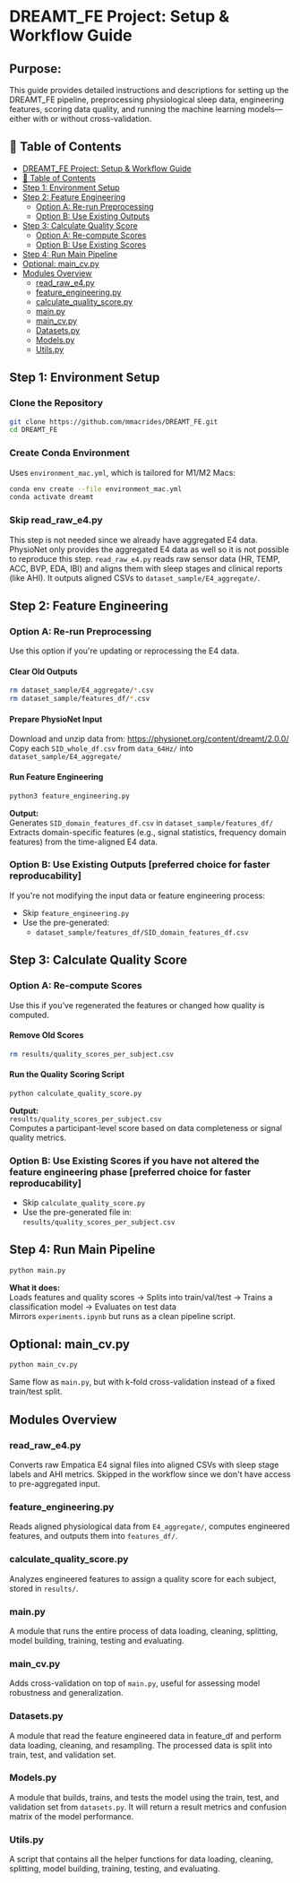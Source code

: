 
# DREAMT_FE Project: Setup & Workflow Guide

## Purpose:
This guide provides detailed instructions and descriptions for setting up the DREAMT_FE pipeline, preprocessing physiological sleep data, engineering features, scoring data quality, and running the machine learning models—either with or without cross-validation.

## 📑 Table of Contents
- [DREAMT_FE Project: Setup & Workflow Guide](#dreamt_fe-project-setup--workflow-guide)
- [📑 Table of Contents](#-table-of-contents)
- [Step 1: Environment Setup](#step-1-environment-setup)
- [Step 2: Feature Engineering](#step-2-feature-engineering)
  - [Option A: Re-run Preprocessing](#option-a-re-run-preprocessing)
  - [Option B: Use Existing Outputs](#option-b-use-existing-outputs)
- [Step 3: Calculate Quality Score](#step-3-calculate-quality-score)
  - [Option A: Re-compute Scores](#option-a-re-compute-scores)
  - [Option B: Use Existing Scores](#option-b-use-existing-scores)
- [Step 4: Run Main Pipeline](#step-4-run-main-pipeline)
- [Optional: main_cv.py](#optional-main_cvpy)
- [Modules Overview](#modules-overview)
  - [read_raw_e4.py](#read_raw_e4py)
  - [feature_engineering.py](#feature_engineeringpy)
  - [calculate_quality_score.py](#calculate_quality_scorepy)
  - [main.py](#mainpy)
  - [main_cv.py](#main_cvpy)
  - [Datasets.py](#datasetspy)
  - [Models.py](#modelspy)
  - [Utils.py](#utilspy)

## Step 1: Environment Setup

### Clone the Repository
```bash
git clone https://github.com/mmacrides/DREAMT_FE.git
cd DREAMT_FE
```

### Create Conda Environment
Uses `environment_mac.yml`, which is tailored for M1/M2 Macs:
```bash
conda env create --file environment_mac.yml
conda activate dreamt
```

### Skip read_raw_e4.py
This step is not needed since we already have aggregated E4 data. 
PhysioNet only provides the aggregated E4 data as well so it is not possible to reproduce this step. 
`read_raw_e4.py` reads raw sensor data (HR, TEMP, ACC, BVP, EDA, IBI) and aligns them with sleep stages and clinical reports (like AHI). It outputs aligned CSVs to `dataset_sample/E4_aggregate/`.

## Step 2: Feature Engineering

### Option A: Re-run Preprocessing
Use this option if you're updating or reprocessing the E4 data.

#### Clear Old Outputs
```bash
rm dataset_sample/E4_aggregate/*.csv
rm dataset_sample/features_df/*.csv
```

#### Prepare PhysioNet Input
Download and unzip data from: https://physionet.org/content/dreamt/2.0.0/  
Copy each `SID_whole_df.csv` from `data_64Hz/` into `dataset_sample/E4_aggregate/`

#### Run Feature Engineering
```bash
python3 feature_engineering.py
```
**Output:**  
Generates `SID_domain_features_df.csv` in `dataset_sample/features_df/`  
Extracts domain-specific features (e.g., signal statistics, frequency domain features) from the time-aligned E4 data.

### Option B: Use Existing Outputs [preferred choice for faster reproducability]
If you're not modifying the input data or feature engineering process:

- Skip `feature_engineering.py`
- Use the pre-generated:
  - `dataset_sample/features_df/SID_domain_features_df.csv`

## Step 3: Calculate Quality Score

### Option A: Re-compute Scores
Use this if you’ve regenerated the features or changed how quality is computed.

#### Remove Old Scores
```bash
rm results/quality_scores_per_subject.csv
```

#### Run the Quality Scoring Script
```bash
python calculate_quality_score.py
```
**Output:**  
`results/quality_scores_per_subject.csv`  
Computes a participant-level score based on data completeness or signal quality metrics.

### Option B: Use Existing Scores if you have not altered the feature engineering phase [preferred choice for faster reproducability]
- Skip `calculate_quality_score.py`
- Use the pre-generated file in:  
  `results/quality_scores_per_subject.csv`

## Step 4: Run Main Pipeline

```bash
python main.py
```
**What it does:**  
Loads features and quality scores → Splits into train/val/test → Trains a classification model → Evaluates on test data  
Mirrors `experiments.ipynb` but runs as a clean pipeline script.

## Optional: main_cv.py

```bash
python main_cv.py
```
Same flow as `main.py`, but with k-fold cross-validation instead of a fixed train/test split.

## Modules Overview

### read_raw_e4.py
Converts raw Empatica E4 signal files into aligned CSVs with sleep stage labels and AHI metrics. Skipped in the workflow since we don't have access to pre-aggregated input.

### feature_engineering.py
Reads aligned physiological data from `E4_aggregate/`, computes engineered features, and outputs them into `features_df/`.

### calculate_quality_score.py
Analyzes engineered features to assign a quality score for each subject, stored in `results/`.

### main.py
A module that runs the entire process of data loading, cleaning, splitting, model building, training, testing and evaluating.

### main_cv.py
Adds cross-validation on top of `main.py`, useful for assessing model robustness and generalization.

### Datasets.py
A module that read the feature engineered data in feature_df and perform data loading, cleaning, and resampling. The processed data is split into train, test, and validation set.

### Models.py
A module that builds, trains, and tests the model using the train, test, and validation set from `datasets.py`. It will return a result metrics and confusion matrix of the model performance.

### Utils.py
A script that contains all the helper functions for data loading, cleaning, splitting, model building, training, testing, and evaluating.
